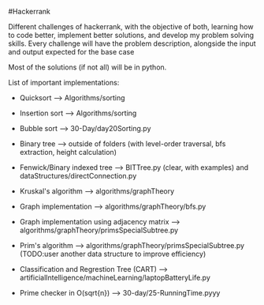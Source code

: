 #Hackerrank

Different challenges of hackerrank, with the objective of both, learning how to code better, implement better solutions, and develop my problem solving skills. Every challenge will have the problem description, alongside the input and output expected for the base case

Most of the solutions (if not all) will be in python.

List of important implementations:

* Quicksort --> Algorithms/sorting

* Insertion sort --> Algorithms/sorting

* Bubble sort --> 30-Day/day20Sorting.py

* Binary tree --> outside of folders (with level-order traversal, bfs extraction, height calculation)

* Fenwick/Binary indexed tree --> BITTree.py (clear, with examples) and dataStructures/directConnection.py

* Kruskal's algorithm --> algorithms/graphTheory

* Graph implementation --> algorithms/graphTheory/bfs.py

* Graph implementation using adjacency matrix --> algorithms/graphTheory/primsSpecialSubtree.py

* Prim's algorithm --> algorithms/graphTheory/primsSpecialSubtree.py (TODO:user another data structure to improve efficiency)

* Classification and Regrestion Tree (CART) --> artificialIntelligence/machineLearning/laptopBatteryLife.py 

* Prime checker in O(sqrt{n}) --> 30-day/25-RunningTime.pyyy
